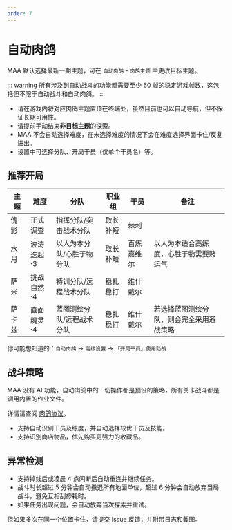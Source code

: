```yaml
---
order: 7
---
```


# 自动肉鸽

MAA 默认选择最新一期主题，可在 `自动肉鸽` - `肉鸽主题` 中更改目标主题。

::: warning
所有涉及到自动战斗的功能都需要至少 60 帧的稳定游戏帧数，这包括但不限于自动战斗和自动肉鸽。
:::

- 请在游戏内将对应肉鸽主题置顶在终端处，虽然目前也可以自动导航，但不保证长期可用性。
- 请提前手动结束**非目标主题**的探索。
- MAA 不会自动选择难度，在未选择难度的情况下会在难度选择界面卡住/反复进出。
- 设置中可选择分队、开局干员（仅单个干员名）等。

## 推荐开局

| 主题   | 难度       | 分队                      | 职业组   | 干员       | 备注                                     |
| ------ | ---------- | ------------------------- | -------- | ---------- | ---------------------------------------- |
| 傀影   | 正式调查   | 指挥分队/突击战术分队     | 取长补短 | 棘刺       |                                          |
| 水月   | 波涛迭起·3 | 以人为本分队/心胜于物分队 | 取长补短 | 百炼嘉维尔 | 以人为本适合高练度，心胜于物需要赌运气   |
| 萨米   | 挑战自然·4 | 特训分队/远程战术分队     | 稳扎稳打 | 维什戴尔   |                                          |
| 萨卡兹 | 直面魂灵·4 | 蓝图测绘分队/远程战术分队 | 稳扎稳打 | 维什戴尔   | 若选择蓝图测绘分队，则会完全采用避战策略 |

你可能想知道的：`自动肉鸽` → `高级设置` → `「开局干员」使用助战`

## 战斗策略

MAA 没有 AI 功能，自动肉鸽中的一切操作都是预设的策略，所有关卡战斗都是调用内置的作业文件。

详情请查阅 [肉鸽协议](../../protocol/integrated-strategy-schema.md)。

- 支持自动识别干员及练度，并自动选择较优干员及技能。
- 支持识别商店物品，优先购买更强力的收藏品。

## 异常检测

- 支持掉线后或凌晨 4 点闪断后自动重连并继续任务。
- 战斗时长超过 5 分钟会自动撤退所有地面单位，超过 6 分钟会自动放弃当局战斗，避免互相刮痧耗时。
- 如果任务出现问题，会自动放弃当次探索并重试。

但如果多次在同一个位置卡住，请提交 Issue 反馈，并附带日志和截图。
